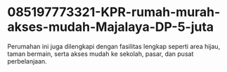 # 085197773321-KPR-rumah-murah-akses-mudah-Majalaya-DP-5-juta
Perumahan ini juga dilengkapi dengan fasilitas lengkap seperti area hijau, taman bermain, serta akses mudah ke sekolah, pasar, dan pusat perbelanjaan. 
